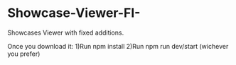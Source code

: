 # Showcase-Viewer-FI-
Showcases Viewer with fixed additions.

Once you download it:
1)Run npm install
2)Run npm run dev/start (wichever you prefer)
